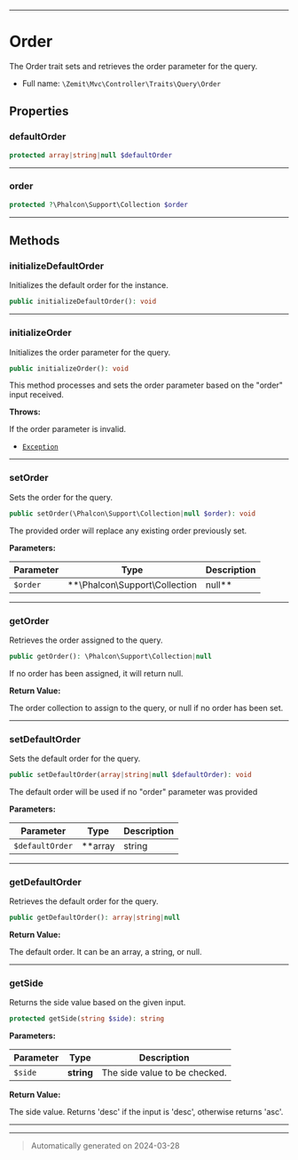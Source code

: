 ***

# Order

The Order trait sets and retrieves the order parameter for the query.



* Full name: `\Zemit\Mvc\Controller\Traits\Query\Order`



## Properties


### defaultOrder



```php
protected array|string|null $defaultOrder
```






***

### order



```php
protected ?\Phalcon\Support\Collection $order
```






***

## Methods


### initializeDefaultOrder

Initializes the default order for the instance.

```php
public initializeDefaultOrder(): void
```












***

### initializeOrder

Initializes the order parameter for the query.

```php
public initializeOrder(): void
```

This method processes and sets the order parameter based on the "order" input received.









**Throws:**
<p>If the order parameter is invalid.</p>

- [`Exception`](../../../../../Exception.md)



***

### setOrder

Sets the order for the query.

```php
public setOrder(\Phalcon\Support\Collection|null $order): void
```

The provided order will replace any existing order previously set.






**Parameters:**

| Parameter | Type | Description |
|-----------|------|-------------|
| `$order` | **\Phalcon\Support\Collection|null** | The order to be set. It can be a Collection object or null. |





***

### getOrder

Retrieves the order assigned to the query.

```php
public getOrder(): \Phalcon\Support\Collection|null
```

If no order has been assigned, it will return null.







**Return Value:**

The order collection to assign to the query, or null if no order has been set.




***

### setDefaultOrder

Sets the default order for the query.

```php
public setDefaultOrder(array|string|null $defaultOrder): void
```

The default order will be used if no "order" parameter was provided






**Parameters:**

| Parameter | Type | Description |
|-----------|------|-------------|
| `$defaultOrder` | **array|string|null** | The default order to be set. It can be an array, a string, or null. |





***

### getDefaultOrder

Retrieves the default order for the query.

```php
public getDefaultOrder(): array|string|null
```









**Return Value:**

The default order. It can be an array, a string, or null.




***

### getSide

Returns the side value based on the given input.

```php
protected getSide(string $side): string
```








**Parameters:**

| Parameter | Type | Description |
|-----------|------|-------------|
| `$side` | **string** | The side value to be checked. |


**Return Value:**

The side value. Returns 'desc' if the input is 'desc', otherwise returns 'asc'.




***

***
> Automatically generated on 2024-03-28


